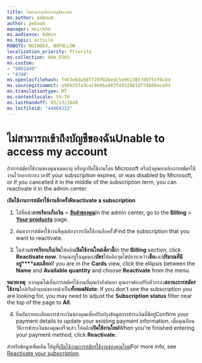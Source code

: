 ```yaml
---
title: ไม่สามารถเข้าถึงบัญชีของฉัน
ms.author: pebaum
author: pebaum
manager: mnirkhe
ms.audience: Admin
ms.topic: article
ROBOTS: NOINDEX, NOFOLLOW
localization_priority: Priority
ms.collection: Adm_O365
ms.custom:
- "9002449"
- "4748"
ms.openlocfilehash: f463e6da68f728f02bedc5e9613857d9f53f0cbd
ms.sourcegitcommit: a98b25fa3cac9ebba983f4932881d774880aca93
ms.translationtype: MT
ms.contentlocale: th-TH
ms.lasthandoff: 05/13/2020
ms.locfileid: "44064212"
---
```

# <a name="unable-to-access-my-account"></a><span data-ttu-id="8a3bd-102">ไม่สามารถเข้าถึงบัญชีของฉัน</span><span class="sxs-lookup"><span data-stu-id="8a3bd-102">Unable to access my account</span></span>

<span data-ttu-id="8a3bd-103">ถ้าการสมัครใช้งานของคุณหมดอายุ หรือถูกปิดใช้งานโดย Microsoft หรือถ้าคุณยกเลิกการสมัครใช้งานไว้กลางระยะเวลา</span><span class="sxs-lookup"><span data-stu-id="8a3bd-103">If your subscription expires, or was disabled by Microsoft, or if you cancelled it in the middle of the subscription term, you can reactivate it in the admin center.</span></span>

<span data-ttu-id="8a3bd-104">**เปิดใช้งานการสมัครใช้งานอีกครั้ง**</span><span class="sxs-lookup"><span data-stu-id="8a3bd-104">**Reactivate a subscription**</span></span>

1. <span data-ttu-id="8a3bd-105">ไปที่หน้า**การเรียกเก็บเงิน**  >  **[สินค้าของคุณ](https://go.microsoft.com/fwlink/p/?linkid=842054)**</span><span class="sxs-lookup"><span data-stu-id="8a3bd-105">In the admin center, go to the **Billing** > **[Your products](https://go.microsoft.com/fwlink/p/?linkid=842054)** page.</span></span>

2. <span data-ttu-id="8a3bd-106">ค้นหาการสมัครใช้งานที่คุณต้องการเปิดใช้งานอีกครั้ง</span><span class="sxs-lookup"><span data-stu-id="8a3bd-106">Find the subscription that you want to reactivate.</span></span>

3. <span data-ttu-id="8a3bd-107">ในส่วน**การเรียกเก็บเงิน**ให้คลิก**เปิดใช้งานใหม่เดี๋ยวนี้**</span><span class="sxs-lookup"><span data-stu-id="8a3bd-107">In the **Billing** section, click **Reactivate now**.</span></span> <span data-ttu-id="8a3bd-108">ถ้าคุณอยู่ในมุมมอง**บัตร**ให้คลิกจุดไข่ปลาระหว่าง**ชื่อ**และ**ปริมาณที่มีอยู่\*\*\*\*และเลือก**</span><span class="sxs-lookup"><span data-stu-id="8a3bd-108">If you are in the **Cards** view, click the ellipsis between the **Name** and **Available quantity** and choose **Reactivate** from the menu.</span></span>

<span data-ttu-id="8a3bd-109">**หมายเหตุ**: หากคุณไม่เห็นการสมัครใช้งานที่คุณกําลังค้นหา คุณอาจต้องปรับตัวกรอง**สถานะการสมัครใช้งาน**ใกล้กับด้านบนของหน้าเป็น**ทั้งหมด**</span><span class="sxs-lookup"><span data-stu-id="8a3bd-109">**Note**: If you don't see the subscription you are looking for, you may need to adjust the **Subscription status** filter near the top of the page to **All**.</span></span>

4. <span data-ttu-id="8a3bd-110">ยืนยันรายละเอียดการชําระเงินของคุณเพื่อปรับปรุงข้อมูลการชําระเงินที่มีอยู่</span><span class="sxs-lookup"><span data-stu-id="8a3bd-110">Confirm your payment details to update your existing payment information.</span></span> <span data-ttu-id="8a3bd-111">เมื่อคุณป้อนวิธีการชําระเงินของคุณเสร็จแล้ว ให้คลิก**เปิดใช้งานใหม่**</span><span class="sxs-lookup"><span data-stu-id="8a3bd-111">When you're finished entering your payment method, click **Reactivate**.</span></span>

<span data-ttu-id="8a3bd-112">สําหรับข้อมูลเพิ่มเติม ให้ดูที่[เปิดใช้งานการสมัครใช้งานของคุณใหม่](https://docs.microsoft.com/microsoft-365/commerce/subscriptions/reactivate-your-subscription)</span><span class="sxs-lookup"><span data-stu-id="8a3bd-112">For more info, see [Reactivate your subscription](https://docs.microsoft.com/microsoft-365/commerce/subscriptions/reactivate-your-subscription).</span></span>
